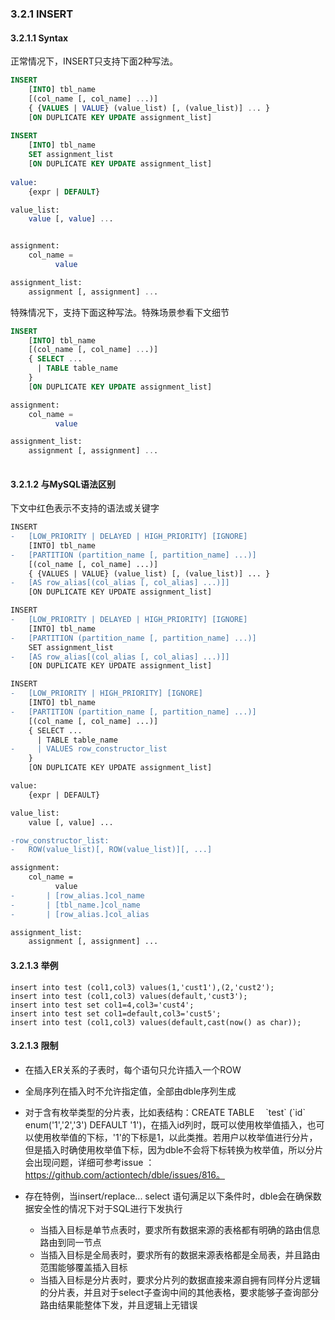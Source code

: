 ###  3.2.1 INSERT

#### 3.2.1.1 Syntax
正常情况下，INSERT只支持下面2种写法。

```SQL
INSERT 
    [INTO] tbl_name
    [(col_name [, col_name] ...)]
    { {VALUES | VALUE} (value_list) [, (value_list)] ... }
    [ON DUPLICATE KEY UPDATE assignment_list]
 
INSERT 
    [INTO] tbl_name
    SET assignment_list
    [ON DUPLICATE KEY UPDATE assignment_list]
    
value:
    {expr | DEFAULT}

value_list:
    value [, value] ...


assignment:
    col_name = 
          value

assignment_list:
    assignment [, assignment] ...
```

特殊情况下，支持下面这种写法。特殊场景参看下文细节
```SQL
INSERT 
    [INTO] tbl_name
    [(col_name [, col_name] ...)]
    { SELECT ... 
      | TABLE table_name 
    }
    [ON DUPLICATE KEY UPDATE assignment_list]

assignment:
    col_name = 
          value

assignment_list:
    assignment [, assignment] ...
    
```

#### 3.2.1.2 与MySQL语法区别
下文中红色表示不支持的语法或关键字

```diff
INSERT 
-   [LOW_PRIORITY | DELAYED | HIGH_PRIORITY] [IGNORE]
    [INTO] tbl_name
-   [PARTITION (partition_name [, partition_name] ...)]
    [(col_name [, col_name] ...)]
    { {VALUES | VALUE} (value_list) [, (value_list)] ... }
-   [AS row_alias[(col_alias [, col_alias] ...)]]
    [ON DUPLICATE KEY UPDATE assignment_list]

INSERT 
-   [LOW_PRIORITY | DELAYED | HIGH_PRIORITY] [IGNORE]
    [INTO] tbl_name
-   [PARTITION (partition_name [, partition_name] ...)]
    SET assignment_list
-   [AS row_alias[(col_alias [, col_alias] ...)]]
    [ON DUPLICATE KEY UPDATE assignment_list]

INSERT 
-   [LOW_PRIORITY | HIGH_PRIORITY] [IGNORE]
    [INTO] tbl_name
-   [PARTITION (partition_name [, partition_name] ...)]
    [(col_name [, col_name] ...)]
    { SELECT ... 
      | TABLE table_name 
-     | VALUES row_constructor_list
    }
    [ON DUPLICATE KEY UPDATE assignment_list]

value:
    {expr | DEFAULT}

value_list:
    value [, value] ...

-row_constructor_list:
-   ROW(value_list)[, ROW(value_list)][, ...]

assignment:
    col_name = 
          value
-       | [row_alias.]col_name
-       | [tbl_name.]col_name
-       | [row_alias.]col_alias

assignment_list:
    assignment [, assignment] ...
```

#### 3.2.1.3 举例

```
insert into test (col1,col3) values(1,'cust1'),(2,'cust2');
insert into test (col1,col3) values(default,'cust3');
insert into test set col1=4,col3='cust4';
insert into test set col1=default,col3='cust5';
insert into test (col1,col3) values(default,cast(now() as char));
```

#### 3.2.1.3 限制

* 在插入ER关系的子表时，每个语句只允许插入一个ROW

* 全局序列在插入时不允许指定值，全部由dble序列生成

* 对于含有枚举类型的分片表，比如表结构：CREATE TABLE 　\`test\` (\`id\` enum('1','2','3') DEFAULT '1')，在插入id列时，既可以使用枚举值插入，也可以使用枚举值的下标，'1'的下标是1，以此类推。若用户以枚举值进行分片，但是插入时确使用枚举值下标，因为dble不会将下标转换为枚举值，所以分片会出现问题，详细可参考issue ： https://github.com/actiontech/dble/issues/816。

* 存在特例，当insert/replace... select 语句满足以下条件时，dble会在确保数据安全性的情况下对于SQL进行下发执行
  + 当插入目标是单节点表时，要求所有数据来源的表格都有明确的路由信息路由到同一节点
  + 当插入目标是全局表时，要求所有的数据来源表格都是全局表，并且路由范围能够覆盖插入目标
  + 当插入目标是分片表时，要求分片列的数据直接来源自拥有同样分片逻辑的分片表，并且对于select子查询中间的其他表格，要求能够子查询部分路由结果能整体下发，并且逻辑上无错误

